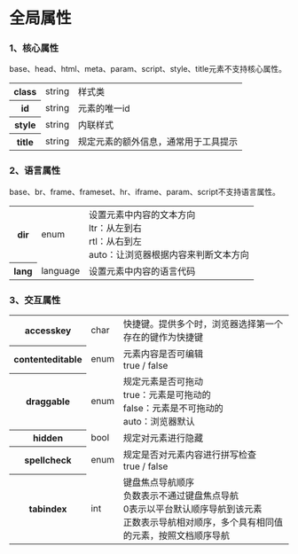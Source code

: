 # 全局属性

### 1、核心属性

base、head、html、meta、param、script、style、title元素不支持核心属性。

<table>
    <tr>
        <th>class</th>
        <td>string</td>
        <td>样式类</td>
    </tr>
    <tr>
        <th>id</th>
        <td>string</td>
        <td>元素的唯一id</td>
    </tr>
    <tr>
        <th>style</th>
        <td>string</td>
        <td>内联样式</td>
    </tr>
    <tr>
        <th>title</th>
        <td>string</td>
        <td>规定元素的额外信息，通常用于工具提示</td>
    </tr>
</table>

### 2、语言属性

base、br、frame、frameset、hr、iframe、param、script不支持语言属性。

<table>
    <tr>
        <th>dir</th>
        <td>enum</td>
        <td>设置元素中内容的文本方向
        <br/>ltr：从左到右
        <br/>rtl：从右到左
        <br/>auto：让浏览器根据内容来判断文本方向</td>
    </tr>
    <tr>
        <th>lang</th>
        <td>language</td>
        <td>设置元素中内容的语言代码</td>
    </tr>
</table>

### 3、交互属性

<table>
    <tr>
        <th>accesskey</th>
        <td>char</td>
        <td>快捷键。提供多个时，浏览器选择第一个存在的键作为快捷键</td>
    </tr>
    <tr>
        <th>contenteditable</th>
        <td>enum</td>
        <td>元素内容是否可编辑<br/>true / false</td>
    </tr>
    <tr>
        <th>draggable</th>
        <td>enum</td>
        <td>规定元素是否可拖动
        <br/>true：元素是可拖动的
        <br/>false：元素是不可拖动的
        <br/>auto：浏览器默认</td>
    </tr>
    <tr>
        <th>hidden</th>
        <td>bool</td>
        <td>规定对元素进行隐藏</td>
    </tr>
    <tr>
        <th>spellcheck</th>
        <td>enum</td>
        <td>规定是否对元素内容进行拼写检查<br/>true / false</td>
    </tr>
    <tr>
        <th>tabindex</th>
        <td>int</td>
        <td>键盘焦点导航顺序
        <br/>负数表示不通过键盘焦点导航
        <br/>0表示以平台默认顺序导航到该元素
        <br/>正数表示导航相对顺序，多个具有相同值的元素，按照文档顺序导航
        </td>
    </tr>
</table>


